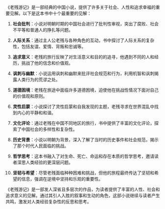 《老残游记》是一部经典的中国小说，提供了许多关于社会、人性和追求幸福的重要见解。以下是这本书中十个最重要的见解：

1. **社会批判**：小说对明朝时期的中国社会进行了批判性审视，突出了腐败、社会不平等和普通人的挣扎等问题。

2. **人际关系**：通过主人公老残与各种角色的互动，书中探讨了人际关系的复杂性，包括友谊、爱情、背叛和忠诚等。

3. **追求意义**：老残的旅行反映了对生活意义和目的的追寻，他遇到不同的人和经历，挑战了他的信念和价值观。

4. **讽刺与幽默**：小说运用讽刺和幽默来批评社会规范和行为，利用机智和讽刺揭露人类行为的荒谬之处。

5. **道德困境**：老残在旅途中面临许多道德困境，迫使他在挑战性情况下面对自己的价值观和原则。

6. **灵性启蒙**：小说探讨了灵性启蒙和自我发现的主题，老残寻求在世界混乱中找到内心的平静和和谐。

7. **文化评论**：通过老残在中国不同地区的旅行，书中提供了丰富的文化评论，探索了中国社会的多样性和复杂性。

8. **历史背景**：小说以明朝为背景，深入了解了当时的历史事件和社会规范，揭示了那个时代人民面临的挑战。

9. **哲学思考**：这本书融入了对生命、死亡、命运和存在本质的哲学思考，邀请读者深思人类经验的更深层问题。

10. **坚韧与希望**：尽管老残面临种种困难和挑战，但他的旅程最终传达了坚韧和希望的信息，强调在逆境中坚持和乐观的重要性。

《老残游记》是一部发人深省且多层次的作品，为读者提供了丰富的人性、社会和追求意义的见解。通过其引人入胜的叙事和生动的角色，这部小说继续与读者产生共鸣，激发对人类经验复杂性的反思和思考。